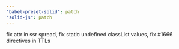 ```yaml
---
"babel-preset-solid": patch
"solid-js": patch
---
```


fix attr in ssr spread, fix static undefined classList values, fix #1666 directives in TTLs
